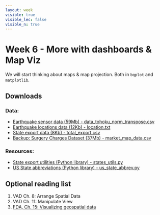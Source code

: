 ```yaml
---
layout: week
visible: true
visible_lec: false
visible_n: true
---
```


# Week 6 - More with dashboards & Map Viz

We will start thinking about maps & map projection.  Both in `bqplot` and `matplotlib`.

## Downloads

### Data:

 * <a href="https://uiuc-ischool-dataviz.github.io/spring2019online/week08/data/data_tohoku_norm_transpose.csv" download>Earthquake sensor data (59Mb) - data_tohoku_norm_transpose.csv</a>
 * <a href="https://uiuc-ischool-dataviz.github.io/spring2019online/week08/data/location.txt" download>Earthquake locations data (12Kb) - location.txt</a>
 * <a href='https://uiuc-ischool-dataviz.github.io/spring2019online/week08/data/total_export.csv' download>State export data (8Kb) - total_export.csv</a>
 * <a href="market_map_data.csv" download>Backup: Surgery Charges Dataset (37Mb) - market_map_data.csv</a>


### Resources:

 * <a href='states_utils.py' download>State export utilities (Python library) - states_utils.py</a>
 * <a href='us_state_abbrev.py' download>US State abbreviations (Python library) - us_state_abbrev.py</a>


## Optional reading list

 1. VAD Ch. 8: Arrange Spatial Data
 1. VAD Ch. 11: Manipulate View
 1. <a href="https://serialmentor.com/dataviz/geospatial-data.html">FDA, Ch. 15: Visualizing geospatial data</a>